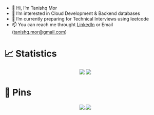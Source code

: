 - 👋 Hi, I’m Tanishq Mor 
- 👀 I’m interested in Cloud Development & Backend databases
- 🌱 I’m currently preparing for Technical Interviews using leetcode
- 📫 You can reach me throught [LinkedIn](https://www.linkedin.com/in/tanishq-mor/) or Email (tanishq.mor@gmail.com)

# 📈 Statistics
<p align="center">
 <img align="center" src="https://github-readme-stats.vercel.app/api/top-langs/?username=exposedtalent&theme=tokyonight" />
 <img align="center" src="https://github-readme-stats.vercel.app/api?username=exposedtalent&show_icons=true&theme=tokyonight" />  
</p>

# 📌 Pins

<p align="center">
 <a href= "https://github.com/exposedtalent/HeliumAnalysis">
  <img align="center" src="https://github-readme-stats.vercel.app/api/pin/?username=exposedtalent&repo=Helium-Analysis&theme=tokyonight" />
 </a>
  <a href= "https://github.com/exposedtalent/LeetCode">
  <img align="center" src="https://github-readme-stats.vercel.app/api/pin/?username=exposedtalent&repo=LeetCode&theme=tokyonight" />
 </a>
<p>

